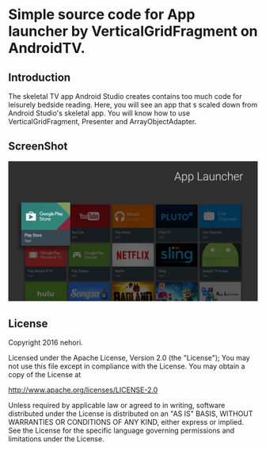 Simple source code for App launcher by VerticalGridFragment on AndroidTV.
=============

## Introduction
The skeletal TV app Android Studio creates contains too much code for leisurely bedside reading.
Here, you will see an app that s scaled down from Android Studio's skeletal app.
You will know how to use VerticalGridFragment, Presenter and ArrayObjectAdapter.

## ScreenShot

![Image](https://raw.githubusercontent.com/nehori/java-simple-verticalgridfragment-androidtv/master/screenshot/2.png)

## License
Copyright 2016 nehori.

Licensed under the Apache License, Version 2.0 (the "License");
You may not use this file except in compliance with the License.
You may obtain a copy of the License at

   http://www.apache.org/licenses/LICENSE-2.0

Unless required by applicable law or agreed to in writing, software
distributed under the License is distributed on an "AS IS" BASIS,
WITHOUT WARRANTIES OR CONDITIONS OF ANY KIND, either express or implied.
See the License for the specific language governing permissions and
limitations under the License.

[1]: http://developer.android.com/reference/android/service/notification/NotificationListenerService.html
